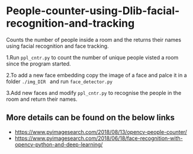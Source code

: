 # People-counter-using-Dlib-facial-recognition-and-tracking
Counts the number of people inside a room and the returns their names using facial recognition and face tracking.

1.Run ```ppl_cntr.py``` to count the number of unique people visted a room since the program started.

2.To add a new face embedding copy the image of a face and palce it in a folder ```./img_DIR ``` and run ```face_detector.py```

3.Add new faces and modify ```ppl_cntr.py``` to recognise the people in the room and return their names.

## More  details can be found on the below links 
- https://www.pyimagesearch.com/2018/08/13/opencv-people-counter/
- https://www.pyimagesearch.com/2018/06/18/face-recognition-with-opencv-python-and-deep-learning/
